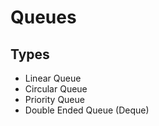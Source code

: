 # Queues

## Types

-  Linear Queue
-  Circular Queue
-  Priority Queue
-  Double Ended Queue (Deque)
